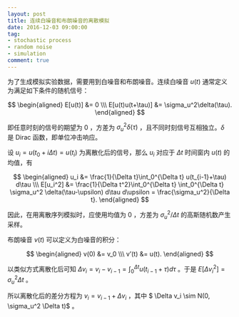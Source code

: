 ```yaml
---
layout: post
title: 连续白噪音和布朗噪音的离散模拟
date: 2016-12-03 09:00:00
tag:
- stochastic process
- random noise
- simulation
comment: true
---
```


为了生成模拟实验数据，需要用到白噪音和布朗噪音。连续白噪音 $u(t)$ 通常定义为满足如下条件的随机信号：

$$
\begin{aligned}
E[u(t)] &= 0 \\\
E[u(t)u(t+\tau)] &= \sigma_u^2\delta(\tau).
\end{aligned}
$$

即任意时刻的信号的期望为 0 ，方差为 $\sigma_u^2\delta(\tau)$ ，且不同时刻信号互相独立。$\delta$ 是 Dirac 函数，即单位冲击响应。

设 $u_i = u(t_0+i\Delta t) = u(t_i)$ 为离散化后的信号，那么 $u_i$ 对应于 $\Delta t$ 时间窗内 $u(t)$ 的均值，有

$$
\begin{aligned}
u_i &= \frac{1}{\Delta t}\int_0^{\Delta t} u(t_{i-1}+\tau) d\tau \\\
E[u_i^2] &= \frac{1}{\Delta t^2}\int_0^{\Delta t} \int_0^{\Delta t} \sigma_u^2 \delta(\tau-\upsilon) d\tau d\upsilon = \frac{\sigma_u^2}{\Delta t}.
\end{aligned}
$$

因此，在用离散序列模拟时，应使用均值为 0 ，方差为 $\sigma_u^2/\Delta t$ 的高斯随机数产生采样。

布朗噪音 $v(t)$ 可以定义为白噪音的积分：

$$
\begin{aligned}
v(0) &= v_0 \\\
v’(t) &= u(t).
\end{aligned}
$$

以类似方式离散化后可知 $\Delta v_i = v_i - v_{i-1} = \int_0^{\Delta t}u(t_{i-1}+\tau)d\tau$ 。于是 $E[ \Delta v_i^2 ] = \sigma_u^2\Delta t$ 。

所以离散化后的差分方程为 $v_i = v_{i-1} + \Delta v_i$ ，其中 $ \Delta v_i \sim N(0, \sigma_u^2 \Delta t)$  。
